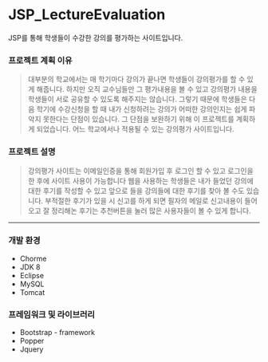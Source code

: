 # JSP_LectureEvaluation
JSP를 통해 학생들이 수강한 강의를 평가하는 사이트입니다.
### 프로젝트 계획 이유
> 대부분의 학교에서는 매 학기마다 강의가 끝나면 학생들이 강의평가를 할 수 있게 해줍니다. 하지만 오직 교수님들만 그 평가내용을 볼 수 있고 강의평가 내용을 학생들이 서로 공유할 수 있도록 해주지는 않습니다. 그렇기 때문에 학생들은 다음 학기에 수강신청을 할 때 내가 신청하려는 강의가 어떠한 강의인지는 쉽게 파악지 못한다는 단점이 있습니다. 그 단점을 보완하기 위해 이 프로젝트를 계획하게 되었습니다. 어느 학교에서나 적용될 수 있는 강의평가 사이트입니다.
### 프로젝트 설명
> 강의평가 사이트는 이메일인증을 통해 회원가입 후 로그인 할 수 있고 로그인을 한 후에 사이트 사용이 가능합니다
> 웹을 사용하는 학생들은 내가 들었던 강의에 대한 후기를 작성할 수 있고 앞으로 들을 강의들에 대한 후기를 찾아 볼 수도 있습니다.
> 부적절한 후기가 있을 시 신고를 하게 되면 필자의 메일로 신고내용이 들어오고  잘 정리해논 후기는 추천버튼을 눌러 많은 사용자들이 볼 수 있게 합니다.
-----------------------------------------
### 개발 환경
- Chorme
- JDK 8
- Eclipse
- MySQL
- Tomcat
### 프레임워크 및 라이브러리
- Bootstrap - framework
- Popper
- Jquery 
